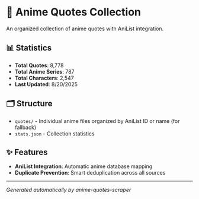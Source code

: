 # 🎌 Anime Quotes Collection

An organized collection of anime quotes with AniList integration.

## 📊 Statistics

- **Total Quotes**: 8,778
- **Total Anime Series**: 787
- **Total Characters**: 2,547
- **Last Updated**: 8/20/2025

## 🗂️ Structure

- `quotes/` - Individual anime files organized by AniList ID or name  (for fallback)
- `stats.json` - Collection statistics

## ✨ Features

- **AniList Integration**: Automatic anime database mapping
- **Duplicate Prevention**: Smart deduplication across all sources

---
*Generated automatically by anime-quotes-scraper*
